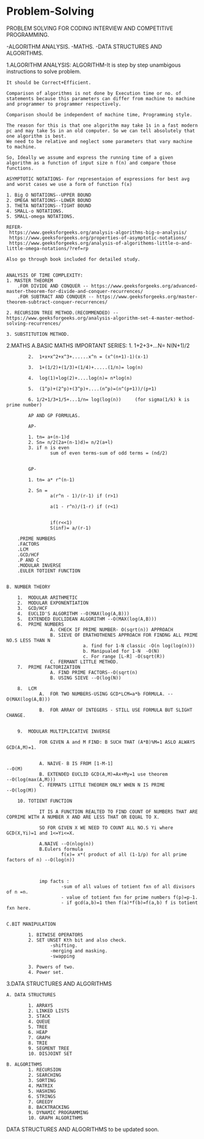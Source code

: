 # Problem-Solving
PROBLEM SOLVING FOR CODING INTERVIEW AND COMPETITIVE PROGRAMMING.

-ALGORITHM ANALYSIS.
-MATHS.
-DATA STRUCTURES AND ALGORITHMS.


1.ALGORITHM ANALYSIS:
    ALGORITHM-It is step by step unambigous instructions to solve  problem.

    It should be Correct+Efficient.

    Comparison of algorithms is not done by Execution time or no. of statements because this parameters can differ from machine to machine and programmer to programmer respectively.

    Comparison should be independent of machine time, Programming style.

    The reason for this is that one algorithm may take 1s in a fast modern pc and may take 5s in an old computer. So we can tell absolutely that one algorithm is best.
    We need to be relative and neglect some parameters that vary machine to machine.

    So, Ideally we assume and express the running time of a given algorithm as a function of input size n f(n) and compare those functions. 

    ASYMPTOTIC NOTATIONS- For representaion of expressions for best avg and worst cases we use a form of function f(x)

    1. Big O NOTATIONS--UPPER BOUND
    2. OMEGA NOTATIONS--LOWER BOUND
    3. THETA NOTATIONS--TIGHT BOUND
    4. SMALL-o NOTATIONS.
    5. SMALL-omega NOTATIONS.

    REFER-  
     https://www.geeksforgeeks.org/analysis-algorithms-big-o-analysis/
     https://www.geeksforgeeks.org/properties-of-asymptotic-notations/
     https://www.geeksforgeeks.org/analysis-of-algorithems-little-o-and-little-omega-notations/?ref=rp
    
    Also go through book included for detailed study.


    ANALYSIS OF TIME COMPLEXITY:
    1. MASTER THEOREM
        .FOR DIVIDE AND CONQUER -- https://www.geeksforgeeks.org/advanced-master-theorem-for-divide-and-conquer-recurrences/
        .FOR SUBTRACT AND CONQUER -- https://www.geeksforgeeks.org/master-theorem-subtract-conquer-recurrences/

    2. RECURSION TREE METHOD.(RECOMMENDED) --https://www.geeksforgeeks.org/analysis-algorithm-set-4-master-method-solving-recurrences/

    3. SUBSTITUTION METHOD.


2.MATHS
    A.BASIC MATHS
        IMPORTANT SERIES:
            1.  1+2+3+...N= N(N+1)/2

            2.  1+x+x^2+x^3+......x^n = (x^(n+1)-1)(x-1)

            3.  1+(1/2)+(1/3)+(1/4)+.....(1/n)= log(n)

            4.  log(1)+log(2)+....log(n)= n*log(n)

            5.  (1^p)+(2^p)+(3^p)+....(n^p)=(n^(p+1))/(p+1) 

            6. 1/2+1/3+1/5+...1/n= log(log(n))     (for sigma(1/k) k is prime number)

            AP AND GP FORMULAS.

            AP-

            1. tn= a+(n-1)d
            2. Sn= n/2(2a+(n-1)d)= n/2(a+l)
            3. if n is even
                    sum of even terms-sum of odd terms = (nd/2)


            GP-

            1. tn= a* r^(n-1)

            2. Sn = 
                    a(r^n - 1)/(r-1) if (r>1)

                    a(1 - r^n)/(1-r) if (r<1)


                    if(r<<1)
                    S(inf)= a/(r-1)

        .PRIME NUMBERS
        .FACTORS
        .LCM
        .GCD/HCF
        .P AND C
        .MODULAR INVERSE
        .EULER TOTIENT FUNCTION


    B. NUMBER THEORY

        1.  MODULAR ARITHMETIC
        2.  MODULAR EXPONENTIATION
        3.  GCD/HCF
        4.  EUCLID'S ALGORITHM --O(MAX(log(A,B)))
        5.  EXTENDED EUCLIDEAN ALGORITHM --O(MAX(log(A,B)))
        6.  PRIME NUMBERS
                    A. CHECK IF PRIME NUMBER- O(sqrt(n)) APPROACH
                    B. SIEVE OF ERATHOTHENES APPROACH FOR FINDNG ALL PRIME NO.S LESS THAN N
                                a. find for 1-N classic -O(n log(log(n)))
                                b. Manipualed for 1-N  -O(N)
                                c. For range [L-R] -O(sqrt(R))
                    C. FERMANT LITTLE METHOD.
        7.  PRIME FACTORIZATION
                    A. FIND PRIME FACTORS--O(sqrt(n)
                    B. USING SIEVE --O(log(N))
                
        8.  LCM
                A.  FOR TWO NUMBERS-USING GCD*LCM=a*b FORMULA. --O(MAX(log(A,B)))

                B.  FOR ARRAY OF INTEGERS - STILL USE FORMULA BUT SLIGHT CHANGE. 


        9.  MODULAR MULTIPLICATIVE INVERSE

                FOR GIVEN A and M FIND: B SUCH THAT (A*B)%M=1 ASLO ALWAYS GCD(A,M)=1.


                A. NAIVE- B IS FROM [1-M-1]                                       --O(M)
                B. EXTENDED EUCLID GCD(A,M)=Ax+My=1 use theorem                   --O(log(max(A,M)))
                C. FERMATS LITTLE THEOREM ONLY WHEN N IS PRIME                    --O(log(M))

        10. TOTIENT FUNCTION

                IT IS A FUNCTION REALTED TO FIND COUNT OF NUMBERS THAT ARE COPRIME WITH A NUMBER X AND ARE LESS THAT OR EQUAL TO X.

                SO FOR GIVEN X WE NEED TO COUNT ALL NO.S Yi where GCD(X,Yi)=1 and 1<=Yi<=X.

                A.NAIVE --O(nlog(n))
                B.Eulers formula 
                        f(x)= x*( product of all (1-1/p) for all prime factors of n) --O(log(n))


                
                imp facts :
                        -sum of all values of totient fxn of all divisors of n =n.
                        - value of totient fxn for prime numbers f(p)=p-1.
                        - if gcd(a,b)=1 then f(a)*f(b)=f(a,b) f is totient fxn here.
    
    
    C.BIT MANIPULATION

            1. BITWISE OPERATORS
            2. SET UNSET Kth bit and also check.
                    -shifting.
                    -merging and masking.
                    -swapping
                    
            3. Powers of two.
            4. Power set.


3.DATA STRUCTURES AND ALGORITHMS


    A. DATA STRUCTURES

            1. ARRAYS
            2. LINKED LISTS
            3. STACK
            4. QUEUE
            5. TREE
            6. HEAP
            7. GRAPH
            8. TRIE
            9. SEGMENT TREE
            10. DISJOINT SET

    B. ALGORITHMS
            1. RECURSION
            2. SEARCHING
            3. SORTING
            4. MATRIX
            5. HASHING
            6. STRINGS
            7. GREEDY
            8. BACKTRACKING
            9. DYNAMIC PROGRAMMING
            10. GRAPH ALGORITHMS
        


DATA STRUCTURES AND ALGORITHMS to be updated soon.

